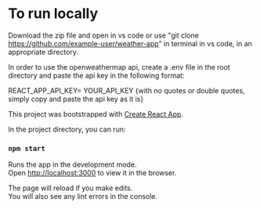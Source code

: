 # To run locally 

Download the zip file and open in vs code or use "git clone https://github.com/example-user/weather-app" in terminal in vs code, in an appropriate directory.

In order to use the openweathermap api, create a .env file in the root directory and paste the api key in the following format:

REACT_APP_API_KEY= YOUR_API_KEY  {with no quotes or double quotes, simply copy and paste the api key as it is} 

This project was bootstrapped with [Create React App](https://github.com/facebook/create-react-app).

In the project directory, you can run:

### `npm start`

Runs the app in the development mode.\
Open [http://localhost:3000](http://localhost:3000) to view it in the browser.

The page will reload if you make edits.\
You will also see any lint errors in the console.


